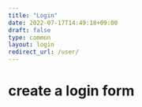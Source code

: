 ```yaml
---
title: "Login"
date: 2022-07-17T14:49:18+09:00
draft: false
type: common
layout: login
redirect_url: /user/ 
---
```


# create a login form